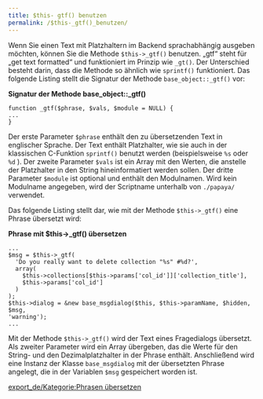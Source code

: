 ```yaml
---
title: $this- gtf() benutzen
permalink: /$this-_gtf()_benutzen/
---
```


Wenn Sie einen Text mit Platzhaltern im Backend sprachabhängig ausgeben möchten, können Sie die Methode `$this->_gtf()` benutzen. „gtf“ steht für „get text formatted“ und funktioniert im Prinzip wie `_gt()`. Der Unterschied besteht darin, dass die Methode so ähnlich wie `sprintf()` funktioniert. Das folgende Listing stellt die Signatur der Methode `base_object::_gtf()` vor:

**Signatur der Methode base_object::_gtf()**

~~~~ {.php}
function _gtf($phrase, $vals, $module = NULL) {
...
}
~~~~

Der erste Parameter `$phrase` enthält den zu übersetzenden Text in englischer Sprache. Der Text enthält Platzhalter, wie sie auch in der klassischen C-Funktion `sprintf()` benutzt werden (beispielsweise `%s` oder `%d` ). Der zweite Parameter `$vals` ist ein Array mit den Werten, die anstelle der Platzhalter in den String hineinformatiert werden sollen. Der dritte Parameter `$module` ist optional und enthält den Modulnamen. Wird kein Modulname angegeben, wird der Scriptname unterhalb von `./papaya/` verwendet.

Das folgende Listing stellt dar, wie mit der Methode `$this->_gtf()` eine Phrase übersetzt wird:

**Phrase mit \$this-\>_gtf() übersetzen**

~~~~ {.php}
...
$msg = $this->_gtf(
  'Do you really want to delete collection "%s" #%d?',
  array(
    $this->collections[$this->params['col_id']]['collection_title'],
    $this->params['col_id']
  )
);
$this->dialog = &new base_msgdialog($this, $this->paramName, $hidden, $msg,
'warning');
...
~~~~

Mit der Methode `$this->_gtf()` wird der Text eines Fragedialogs übersetzt. Als zweiter Parameter wird ein Array übergeben, das die Werte für den String- und den Dezimalplatzhalter in der Phrase enthält. Anschließend wird eine Instanz der Klasse `base_msgdialog` mit der übersetzten Phrase angelegt, die in der Variablen `$msg` gespeichert worden ist.

[export_de/Kategorie:Phrasen übersetzen](export_de/Kategorie:Phrasen_übersetzen )